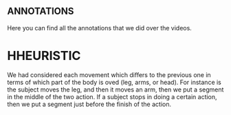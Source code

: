 ## ANNOTATIONS
Here you can find all the annotations that we did over the videos.
# HHEURISTIC
We had considered each movement which differs to the previous one in terms of which part of the body is oved (leg, arms, or head).
For instance is the subject moves the leg, and then it moves an arm, then we put a segment in the middle of the two action.
If a subject stops in doing a certain action, then we put a segment just before the finish of the action.
